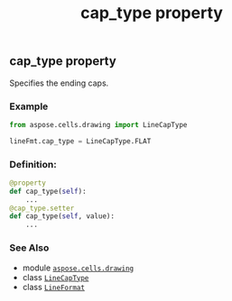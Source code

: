 ﻿---
title: cap_type property
second_title: Aspose.Cells for Python via .NET API References
description: 
type: docs
weight: 90
url: /aspose.cells.drawing/lineformat/cap_type/
is_root: false
---

## cap_type property


Specifies the ending caps.

### Example 


```python
from aspose.cells.drawing import LineCapType

lineFmt.cap_type = LineCapType.FLAT

```
### Definition:
```python
@property
def cap_type(self):
    ...
@cap_type.setter
def cap_type(self, value):
    ...
```

### See Also
* module [`aspose.cells.drawing`](../../)
* class [`LineCapType`](/cells/python-net/aspose.cells.drawing/linecaptype)
* class [`LineFormat`](/cells/python-net/aspose.cells.drawing/lineformat)

